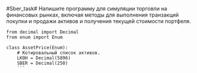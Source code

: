 #S b e r _ t a s k#
 
Напишите программу для симуляции торговли на финансовых рынках, включая методы для выполнения транзакций покупки и продажи активов и получения текущей стоимости портфеля.

```
from decimal import Decimal
from enum import Enum

class AssetPrice(Enum):
    # Котировальный список активов.
    LKOH = Decimal(5896)
    SBER = Decimal(250)
    ```
